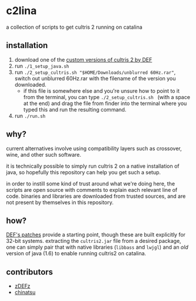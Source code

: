 # c2lina

a collection of scripts to get cultris 2 running on catalina

## installation

1. download one of the [custom versions of cultris 2 by DEF](http://gewaltig.net/Forums/Thread.aspx?pageid=1&t=996~1)
2. run `./1_setup_java.sh`
2. run `./2_setup_cultris.sh "$HOME/Downloads/unblurred 60Hz.rar"`, switch out unblurred 60Hz.rar with the filename of the version you downloaded. 
    * if this file is somewhere else and you're unsure how to point to it from the terminal, you can type `./2_setup_cultris.sh ` (with a space at the end) and drag the file from finder into the terminal where you typed this and run the resulting command.
3. run `./run.sh`

## why?

current alternatives involve using compatibility layers such as
crossover, wine, and other such software.

it is technically possible to simply run cultris 2 on a native
installation of java, so hopefully this repository can help you
get such a setup.

in order to instill some kind of trust around what we're doing here,
the scripts are open source with comments to explain each relevant line
of code. binaries and libraries are downloaded from trusted sources,
and are not present by themselves in this repository.

## how?

[DEF's patches](http://gewaltig.net/Forums/Thread.aspx?pageid=1&t=996~1)
provide a starting point, though these are built explicitly for 32-bit
systems. extracting the `cultris2.jar` file from a desired package,
one can simply pair that with native libraries (`libbass` and `lwjgl`)
and an *old* version of java (1.6) to enable running cultris2 on
catalina.

## contributors

* [zDEFz](https://github.com/zDEFz)
* [chinatsu](https://github.com/chinatsu)